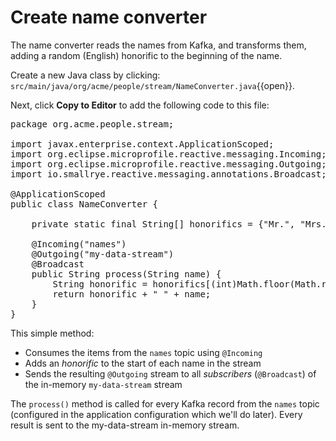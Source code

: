 # Create name converter

The name converter reads the names from Kafka, and transforms them, adding a random (English) honorific to the beginning of the name.

Create a new Java class by clicking: `src/main/java/org/acme/people/stream/NameConverter.java`{{open}}.

Next, click **Copy to Editor** to add the following code to this file:

<pre class="file" data-filename="./src/main/java/org/acme/people/stream/NameConverter.java" data-target="replace">
package org.acme.people.stream;

import javax.enterprise.context.ApplicationScoped;
import org.eclipse.microprofile.reactive.messaging.Incoming;
import org.eclipse.microprofile.reactive.messaging.Outgoing;
import io.smallrye.reactive.messaging.annotations.Broadcast;

@ApplicationScoped
public class NameConverter {

    private static final String[] honorifics = {"Mr.", "Mrs.", "Sir", "Madam", "Lord", "Lady", "Dr.", "Professor", "Vice-Chancellor", "Regent", "Provost", "Prefect"};

    @Incoming("names")               
    @Outgoing("my-data-stream")      
    @Broadcast                       
    public String process(String name) {
        String honorific = honorifics[(int)Math.floor(Math.random() * honorifics.length)];
        return honorific + " " + name;
    }
}
</pre>

This simple method:

* Consumes the items from the `names` topic using `@Incoming`
* Adds an _honorific_ to the start of each name in the stream
* Sends the resulting `@Outgoing` stream to all _subscribers_ (`@Broadcast`) of the in-memory `my-data-stream` stream

The `process()` method is called for every Kafka record from the `names` topic (configured in the application
configuration which we'll do later). Every result is sent to the my-data-stream in-memory stream.

